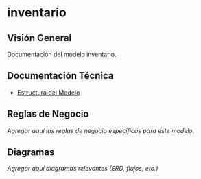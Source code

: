 # inventario

## Visión General

Documentación del modelo inventario.

## Documentación Técnica

- [Estructura del Modelo](./_generated/inventario.md)

## Reglas de Negocio

*Agregar aquí las reglas de negocio específicas para este modelo.*

## Diagramas

*Agregar aquí diagramas relevantes (ERD, flujos, etc.)*
